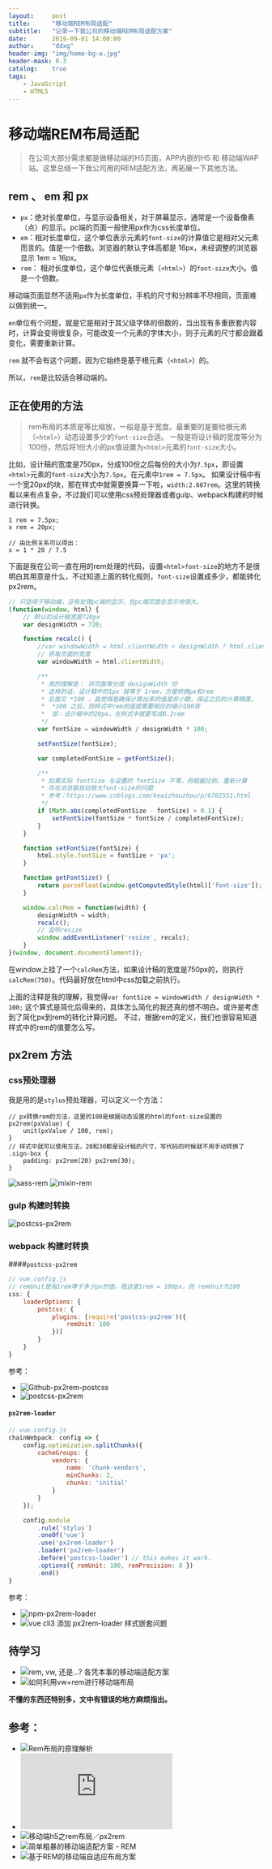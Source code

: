 ```yaml
---
layout:     post
title:      "移动端REM布局适配"
subtitle:   "记录一下我公司的移动端REM布局适配方案"
date:       2019-09-01 14:00:00
author:     "ddxg"
header-img: "img/home-bg-o.jpg"
header-mask: 0.3
catalog:    true
tags:
    - JavaScript
    - HTML5
---
```


# 移动端REM布局适配

> 在公司大部分需求都是做移动端的H5页面，APP内嵌的H5 和 移动端WAP 站。这里总结一下我公司用的REM适配方法，再拓展一下其他方法。

## rem 、 em 和 px

- `px`：绝对长度单位，与显示设备相关，对于屏幕显示，通常是一个设备像素（点）的显示。pc端的页面一般使用px作为css长度单位。
- `em`：相对长度单位，这个单位表示元素的`font-size`的计算值它是相对父元素而言的。值是一个倍数。浏览器的默认字体高都是 16px，未经调整的浏览器显示 1em = 16px。
- `rem`： 相对长度单位，这个单位代表根元素（`<html>`）的`font-size`大小。值是一个倍数。

移动端页面显然不适用`px`作为长度单位，手机的尺寸和分辨率不尽相同，页面难以做到统一。

`en`单位有个问题，就是它是相对于其父级字体的倍数的，当出现有多重嵌套内容时，计算会变得很复杂，可能改变一个元素的字体大小，则子元素的尺寸都会跟着变化，需要重新计算。

`rem` 就不会有这个问题，因为它始终是基于根元素（`<html>`）的。

所以，`rem`是比较适合移动端的。

## 正在使用的方法

> rem布局的本质是等比缩放，一般是基于宽度。最重要的是要给根元素（`<html>`）动态设置多少的`font-size`合适。
> 一般是将设计稿的宽度等分为100份，然后将1份大小的px值设置为`<html>`元素的`font-size`大小。

比如，设计稿的宽度是750px，分成100份之后每份的大小为`7.5px`，即设置`<html>`元素的`font-size`大小为`7.5px`。在元素中`1rem = 7.5px`。
如果设计稿中有一个宽20px的块，那在样式中就需要换算一下啦，`width:2.667rem`。这里的转换看以来有点复杂，不过我们可以使用css预处理器或者gulp、webpack构建的时候进行转换。

```
1 rem = 7.5px;
x rem = 20px;

// 由比例关系可以得出：
x = 1 * 20 / 7.5
```


下面是我在公司一直在用的rem处理的代码，设置`<html>font-size`的地方不是很明白其用意是什么，不过知道上面的转化规则，`font-size`设置成多少，都能转化px2rem。

``` javascript
// 只适用于移动端，没有处理pc端的显示，在pc端页面会显示地很大。
(function(window, html) {
    // 默认的设计稿宽度720px
    var designWidth = 720;

    function recalc() {
        //var windowWidth = html.clientWidth < designWidth ? html.clientWidth : designWidth;
        // 获取页面的宽度
        var windowWidth = html.clientWidth;

        /**
         * 我的理解是： 将页面等分成 designWidth 份
         * 这样的话，设计稿中的1px 就等于 1rem，方便转换px和rem
         * 后面又 *100 ，我觉得是确保计算出来的值是非小数，保证之后的计算精度。
         *  *100 之后，则样式中rem的值就需要相应的缩小100背
         *  即：设计稿中的20px，在样式中就要写成0.2rem
         */
        var fontSize = windowWidth / designWidth * 100;

        setFontSize(fontSize);

        var completedFontSize = getFontSize();

        /**
         * 如果实际 fontSize 与设置的 fontSize 不等，则根据比例，重新计算
         * 存在浏览器自动放大font-size的问题
         * 参考：https://www.cnblogs.com/keaizhouzhou/p/6702551.html
         */
        if (Math.abs(completedFontSize - fontSize) > 0.1) {
            setFontSize(fontSize * fontSize / completedFontSize);
        }
    }

    function setFontSize(fontSize) {
        html.style.fontSize = fontSize + 'px';
    }

    function getFontSize() {
        return parseFloat(window.getComputedStyle(html)['font-size']);
    }

    window.calcRem = function(width) {
        designWidth = width;
        recalc();
        // 监听resize
        window.addEventListener('resize', recalc);
    }
}(window, document.documentElement));
```
在window上挂了一个`calcRem`方法，如果设计稿的宽度是750px的，则执行`calcRem(750)`。代码最好放在html中css加载之前执行。

上面的注释是我的理解，我觉得`var fontSize = windowWidth / designWidth * 100;`
这个算式是简化后得来的，具体怎么简化的我还真的想不明白。或许是考虑到了简化px到rem的转化计算问题。
不过，根据rem的定义，我们也很容易知道样式中的rem的值要怎么写。


## px2rem 方法

### css预处理器

我是用的是`stylus`预处理器，可以定义一个方法：

``` stylus
// px转换rem的方法，这里的100是根据动态设置的html的font-size设置的
px2rem(pxValue) {
    unit(pxValue / 100, rem);
}
// 样式中就可以使用方法，20和30都是设计稿的尺寸，写代码的时候就不用手动转换了
.sign-box {
    padding: px2rem(20) px2rem(30);
}
```

![sass-rem](https://link.zhihu.com/?target=https%3A//github.com/pierreburel/sass-rem)
![mixin-rem](https://github.com/bitmanic/rem)


### gulp 构建时转换
![postcss-px2rem](https://www.npmjs.com/package/postcss-px2rem)


### webpack 构建时转换

####`postcss-px2rem`
``` javascript
// vue.config.js
// remUnit是指1rem等于多少px的值，我这里1rem = 100px，则 remUnit为100
css: {
    loaderOptions: {
        postcss: {
            plugins: [require('postcss-px2rem')({
                remUnit: 100
            })]
        }
    }
}
```
参考：
- ![Github-px2rem-postcss](https://github.com/songsiqi/px2rem-postcss)
- ![postcss-px2rem](https://www.jianshu.com/p/5b8b7cd11fce)

#### `px2rem-loader`

``` javascript
// vue.config.js
chainWebpack: config => {
    config.optimization.splitChunks({
        cacheGroups: {
            vendors: {
                name: 'chunk-vendors',
                minChunks: 2,
                chunks: 'initial'
            }
        }
    });

    config.module
        .rule('stylus')
        .oneOf('vue')
        .use('px2rem-loader')
        .loader('px2rem-loader')
        .before('postcss-loader') // this makes it work.
        .options({ remUnit: 100, remPrecision: 8 })
        .end()
}
```

参考：
- ![npm-px2rem-loader](https://www.npmjs.com/package/px2rem-loader)
- ![vue cli3 添加 px2rem-loader 样式嵌套问题](https://www.jianshu.com/p/1613b599d5be)




## 待学习
- ![rem, vw, 还是...? 各凭本事的移动端适配方案](https://juejin.im/post/5bc07ebf6fb9a05d026119a9)
- ![如何利用vw+rem进行移动端布局](https://juejin.im/post/5b29f476e51d455892718380)


**不懂的东西还特别多，文中有错误的地方麻烦指出。**


## 参考：
- ![Rem布局的原理解析](https://www.jianshu.com/p/09bd0ca51ef5)
- ![stylus中文版参考文档之方法(Functions)](https://www.zhangxinxu.com/jq/stylus/functions.php)
- ![移动端h5之rem布局／px2rem](https://www.jianshu.com/p/e96ccb603a50)
- ![简单粗暴的移动端适配方案 - REM](https://zhuanlan.zhihu.com/p/33034872)
- ![基于REM的移动端自适应布局方案](https://juejin.im/entry/5ac431d46fb9a028ba1faee6)


